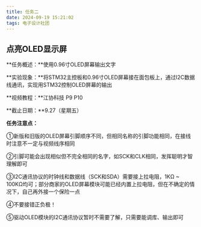 ```yaml
---
title: 任务二
date: 2024-09-19 15:21:02
tags: 电子设计社团
---
```


## 点亮OLED显示屏

**任务概述：**使用0.96寸OLED屏幕输出文字

**实验现象：**将STM32主控板和0.96寸OLED屏幕接在面包板上，通过I2C数据线通讯，实现用STM32控制OLED屏幕的输出

**视频教程：**江协科技 P9 P10

**截止日期：**9.27（星期五）

**任务注意点：**

①新版和旧版的OLED屏幕引脚顺序不同，但相同名称的引脚功能相同，在接线时注意不一定与视频线序相同

②引脚可能会出现相似但不完全相同的名字，如SCK和CLK相同，发挥聪明才智理解即可

③I2C通讯协议的时钟线和数据线（SCK和SDA）需要接上拉电阻，1KΩ ~ 100KΩ均可；部分商家的OLED屏幕模块可能已经内置上拉电阻，但在不确定的情况下，自己再外接一个保险一点

④不要接错正负极！

⑤驱动OLED模块的I2C通讯协议暂时不需要了解，只需要能调库、输出即可
